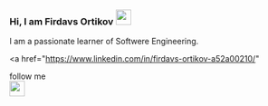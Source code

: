 ### Hi, I am Firdavs Ortikov <img src="https://media.giphy.com/media/hvRJCLFzcasrR4ia7z/giphy.gif" width="27px">

I am a passionate learner of Softwere Engineering.

<a href="https://www.linkedin.com/in/firdavs-ortikov-a52a00210/"
   <ion-icon name="logo-twitter"></ion-icon>
</a>
 
 
follow me <br>
<a href="#" class="fa fa-linkedin"></a>
<img src="https://image.similarpng.com/very-thumbnail/2020/07/Linkedin-logo-transparent-PNG.png" width="27px">
